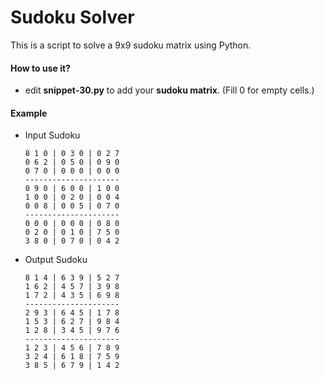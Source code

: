 # Sudoku Solver

This is a script to solve a 9x9 sudoku matrix using Python.

#### How to use it?

-   edit **snippet-30.py** to add your **sudoku matrix**. (Fill 0 for empty cells.)

#### Example

-   Input Sudoku


        8 1 0 | 0 3 0 | 0 2 7
        0 6 2 | 0 5 0 | 0 9 0
        0 7 0 | 0 0 0 | 0 0 0
        ---------------------
        0 9 0 | 6 0 0 | 1 0 0
        1 0 0 | 0 2 0 | 0 0 4
        0 0 8 | 0 0 5 | 0 7 0
        ---------------------
        0 0 0 | 0 0 0 | 0 8 0
        0 2 0 | 0 1 0 | 7 5 0
        3 8 0 | 0 7 0 | 0 4 2


-   Output Sudoku


        8 1 4 | 6 3 9 | 5 2 7
        1 6 2 | 4 5 7 | 3 9 8
        1 7 2 | 4 3 5 | 6 9 8
        ---------------------
        2 9 3 | 6 4 5 | 1 7 8
        1 5 3 | 6 2 7 | 9 8 4
        1 2 8 | 3 4 5 | 9 7 6
        ---------------------
        1 2 3 | 4 5 6 | 7 8 9
        3 2 4 | 6 1 8 | 7 5 9
        3 8 5 | 6 7 9 | 1 4 2



